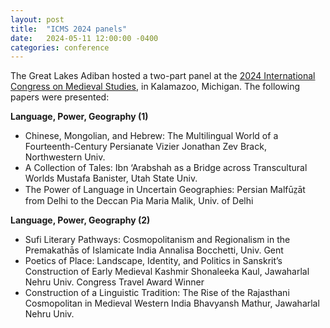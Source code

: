 ```yaml
---
layout: post
title:  "ICMS 2024 panels"
date:   2024-05-11 12:00:00 -0400
categories: conference
---
```


The Great Lakes Adiban hosted a two-part panel at the [2024 International Congress on Medieval Studies](http://www.wmich.edu/medievalcongress/), in Kalamazoo, Michigan. The following papers were presented:

**Language, Power, Geography (1)** 

- Chinese, Mongolian, and Hebrew: The Multilingual World of a Fourteenth-Century Persianate Vizier Jonathan Zev Brack, Northwestern Univ.
- A Collection of Tales: Ibn ‘Arabshah as a Bridge across Transcultural Worlds Mustafa Banister, Utah State Univ.
- The Power of Language in Uncertain Geographies: Persian Malfūz̤āt from Delhi to the Deccan Pia Maria Malik, Univ. of Delhi


**Language, Power, Geography (2)**

- Sufi Literary Pathways: Cosmopolitanism and Regionalism in the Premakathās of Islamicate India Annalisa Bocchetti, Univ. Gent
- Poetics of Place: Landscape, Identity, and Politics in Sanskrit’s Construction of Early Medieval Kashmir Shonaleeka Kaul, Jawaharlal Nehru Univ. Congress Travel Award Winner
- Construction of a Linguistic Tradition: The Rise of the Rajasthani Cosmopolitan in Medieval Western India Bhavyansh Mathur, Jawaharlal Nehru Univ.
